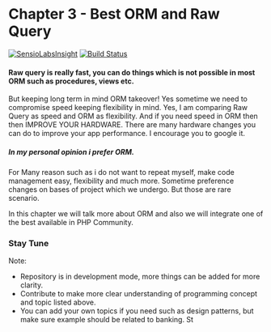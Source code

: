 # Chapter 3 - Best ORM and Raw Query

[![SensioLabsInsight](https://insight.sensiolabs.com/projects/8fff287c-ba42-490f-bc31-3c7c804d9006/mini.png)](https://insight.sensiolabs.com/projects/8fff287c-ba42-490f-bc31-3c7c804d9006)
[![Build Status](https://travis-ci.org/Modelizer/Bank.svg?branch=CHAPTER-2)](https://travis-ci.org/Modelizer/Bank)

#### Raw query is really fast, you can do things which is not possible in most ORM such as procedures, views etc.

But keeping long term in mind ORM takeover!
Yes sometime we need to compromise speed keeping flexibility in mind. Yes, I am comparing Raw Query as speed and ORM as flexibility.
And if you need speed in ORM then then IMPROVE YOUR HARDWARE.
There are many hardware changes you can do to improve your app performance. I encourage you to google it.

##### In my personal opinion i prefer ORM.
For Many reason such as i do not want to repeat myself, make code management easy, flexibility and much more.
Sometime preference changes on bases of project which we undergo. But those are rare scenario.

In this chapter we will talk more about ORM and also we will integrate one of the best available in PHP Community.

### Stay Tune

Note:

* Repository is in development mode, more things can be added for more clarity.
* Contribute to make more clear understanding of programming concept and topic listed above.
* You can add your own topics if you need such as design patterns, but make sure example should be related to banking.
St
